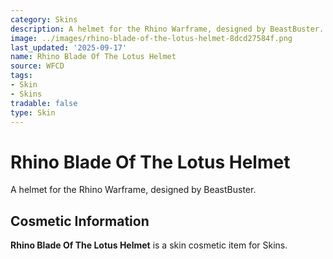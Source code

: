 ```yaml
---
category: Skins
description: A helmet for the Rhino Warframe, designed by BeastBuster.
image: ../images/rhino-blade-of-the-lotus-helmet-8dcd27584f.png
last_updated: '2025-09-17'
name: Rhino Blade Of The Lotus Helmet
source: WFCD
tags:
- Skin
- Skins
tradable: false
type: Skin
---
```


# Rhino Blade Of The Lotus Helmet

A helmet for the Rhino Warframe, designed by BeastBuster.

## Cosmetic Information

**Rhino Blade Of The Lotus Helmet** is a skin cosmetic item for Skins.


